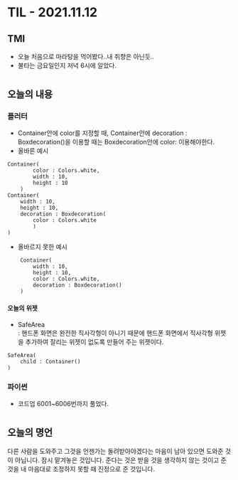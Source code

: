 # TIL - 2021.11.12
## TMI
- 오늘 처음으로 마라탕을 먹어봤다..내 취향은 아닌듯..
- 불타는 금요일인지 저녁 6시에 알았다.

#

## 오늘의 내용
### 플러터
- Container안에 color를 지정할 때, Container안에 decoration : Boxdecoration()을 이용할 때는 Boxdecoration안에 color: 이용해야한다. 
- 올바른 예시  
```
Container(  
        color : Colors.white,  
        width : 10,  
        height : 10  
    )  
Container(   
    width : 10,  
    height : 10,  
    decoration : Boxdecoration(  
        color : Colors.white  
        )  
)  
```
- 올바르지 못한 예시
```
    Container(   
        width : 10,  
        height : 10,  
        color : Colors.white,  
        decoration : Boxdecoration()  
    ) 
```
#### 오늘의 위젯
- SafeArea   
: 핸드폰 화면은 완전한 직사각형이 아니기 때문에 핸드폰 화면에서 직사각형 위젯을 추가하여 잘리는 위젯이 없도록 만들어 주는 위젯이다.
```
SafeArea(
    child : Container()
)
```

### 파이썬 
- 코드업 6001~6006번까지 풀었다.




#

## 오늘의 명언
다른 사람을 도와주고 그것을 언젠가는 돌려받아야겠다는 마음이 남아 있으면 도와준 것이 아닙니다. 잠시 맡겨놓은 것입니다. 준다는 것은 받을 것을 생각하지 않는 것이고 준 것을 내 마음대로 조정하지 못할 때 진정으로 준 것입니다.